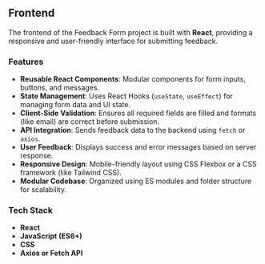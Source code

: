 ##  Frontend

The frontend of the Feedback Form project is built with **React**, providing a responsive and user-friendly interface for submitting feedback.

###  Features

- **Reusable React Components**: Modular components for form inputs, buttons, and messages.
- **State Management**: Uses React Hooks (`useState`, `useEffect`) for managing form data and UI state.
- **Client-Side Validation**: Ensures all required fields are filled and formats (like email) are correct before submission.
- **API Integration**: Sends feedback data to the backend using `fetch` or `axios`.
- **User Feedback**: Displays success and error messages based on server response.
- **Responsive Design**: Mobile-friendly layout using CSS Flexbox or a CSS framework (like Tailwind CSS).
- **Modular Codebase**: Organized using ES modules and folder structure for scalability.

###  Tech Stack

- **React** 
- **JavaScript (ES6+)**
- **CSS**
- **Axios or Fetch API**